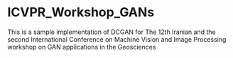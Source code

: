 # ICVPR_Workshop_GANs
This is a sample implementation of DCGAN for The 12th Iranian and the second International Conference on Machine Vision and Image Processing workshop on GAN applications in the Geosciences
